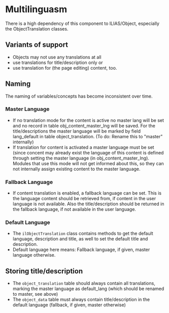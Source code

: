 # Multilinguasm

There is a high dependency of this component to ILIAS/Object, especially the ObjectTranslation classes.

## Variants of support
- Objects may not use any translations at all
- use translations for title/description only or
- use translation for (the page editing) content, too.

## Naming

The naming of variables/concepts has become inconsistent over time.

### Master Language

- If no translation mode for the content is active no master lang will be
 set and no record in table obj_content_master_lng will be saved. For the title/descriptions the master language will be marked by field lang_default in table object_translation. (To do: Rename this to "master" internally)
- If translation for content is activated a master language must be set (since concent may already exist the language of this content is defined through setting the master language (in obj_content_master_lng). Modules that use this mode will not get informed about this, so they can not internally assign existing content to the master language.

### Fallback Language

- If content translation is enabled, a fallback language can be set. This is the language content should be retrieved from, if content in the user language is not available. Also the title/description should be returned in the fallback language, if not available in the user language.

### Default Language

- The `ilObjectTranslation` class contains methods to get the default language, description and title, as well to set the default title and description.
- Default language here means: Fallback language, if given, master language otherwise.

## Storing title/description

- The `object_translation` table should always contain all translations, marking the master language as default_lang (which should be renamed to master, see above)
- The `object_data` table must always contain title/description in the default language (fallback, if given, master otherwise)
